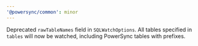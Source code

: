 ```yaml
---
'@powersync/common': minor
---
```


Deprecated `rawTableNames` field in `SQLWatchOptions`. All tables specified in `tables` will now be watched, including PowerSync tables with prefixes.
